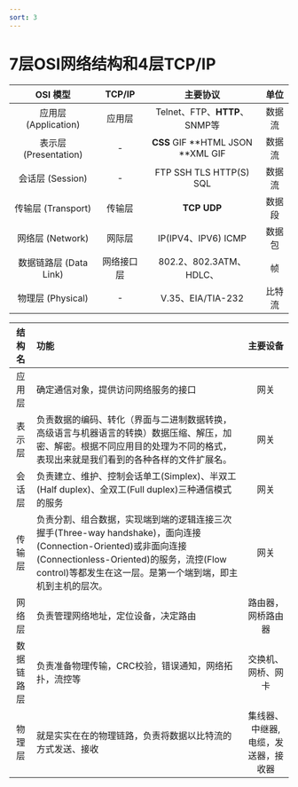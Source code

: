 ```yaml
---
sort: 3
---
```


# 7层OSI网络结构和4层TCP/IP

|        OSI 模型        |   TCP/IP   |             主要协议              |  单位  |
| :--------------------: | :--------: | :-------------------------------: | :----: |
|  应用层 (Application)  |   应用层   |   Telnet、FTP、**HTTP**、SNMP等   | 数据流 |
| 表示层 (Presentation)  |     -      | **CSS** GIF **HTML JSON **XML GIF | 数据流 |
|    会话层 (Session)    |     -      |      FTP SSH TLS HTTP(S) SQL      | 数据流 |
|   传输层 (Transport)   |   传输层   |            **TCP UDP**            | 数据段 |
|    网络层 (Network)    |   网际层   |        IP(IPV4、IPV6) ICMP        | 数据包 |
| 数据链路层 (Data Link) | 网络接口层 |      802.2、802.3ATM、HDLC、      |   帧   |
|   物理层 (Physical)    |     -      |         V.35、EIA/TIA-232         | 比特流 |

|   结构名   | 功能                                                         |              主要设备               |
| :--------: | :----------------------------------------------------------- | :---------------------------------: |
|   应用层   | 确定通信对象，提供访问网络服务的接口                         |                网关                 |
|   表示层   | 负责数据的编码、转化（界面与二进制数据转换，高级语言与机器语言的转换）数据压缩、解压，加密、解密。根据不同应用目的处理为不同的格式，表现出来就是我们看到的各种各样的文件扩展名。 |                网关                 |
|   会话层   | 负责建立、维护、控制会话单工(Simplex)、半双工(Half duplex)、全双工(Full duplex)三种通信模式的服务 |                网关                 |
|   传输层   | 负责分割、组合数据，实现端到端的逻辑连接三次握手(Three-way handshake)，面向连接(Connection-Oriented)或非面向连接(Connectionless-Oriented)的服务，流控(Flow control)等都发生在这一层。是第一个端到端，即主机到主机的层次。 |                网关                 |
|   网络层   | 负责管理网络地址，定位设备，决定路由                         |         路由器，网桥路由器          |
| 数据链路层 | 负责准备物理传输，CRC校验，错误通知，网络拓扑，流控等        |         交换机、网桥、网卡          |
|   物理层   | 就是实实在在的物理链路，负责将数据以比特流的方式发送、接收   | 集线器、中继器,电缆，发送器，接收器 |